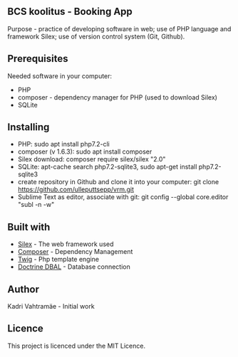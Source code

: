 ## BCS koolitus - Booking App

Purpose - practice of developing software in web; use of PHP language and framework Silex; use of version control system (Git, Github).

## Prerequisites

Needed software in your computer:
* PHP
* composer - dependency manager for PHP (used to download Silex)
* SQLite

## Installing

* PHP:
sudo apt install php7.2-cli
* composer (v 1.6.3):
sudo apt install composer
* Silex download:
composer require silex/silex "2.0"
* SQLite:
apt-cache search php7.2-sqlite3,
sudo apt-get install php7.2-sqlite3
* create repository in Github and clone it into your computer:
git clone https://github.com/ulleputtsepp/vrm.git
* Sublime Text as editor, associate with git:
git config --global core.editor "subl -n -w"

## Built with

* [Silex](http://silex.sensiolabs.org/) - The web framework used
* [Composer](https://getcomposer.org/) - Dependency Management
* [Twig](http://twig.sensiolabs.org/) - Php template engine
* [Doctrine DBAL](http://docs.doctrine-project.org/projects/doctrine-dbal/en/latest/index.html) - Database connection

## Author
Kadri Vahtramäe - Initial work

## Licence
This project is licenced under the MIT Licence.